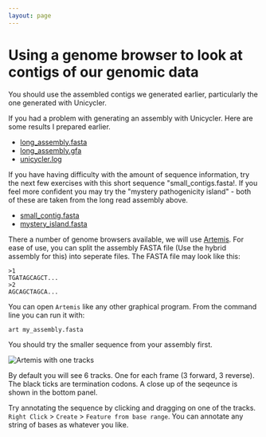 ```yaml
---
layout: page
---
```


# Using a genome browser to look at contigs of our genomic data

You should use the assembled contigs we generated earlier, particularly the one generated with Unicycler.

If you had a problem with generating an assembly with Unicycler. Here are some results I prepared earlier. 

* [long_assembly.fasta](/seq-analysis/long_assembly.fasta)
* [long_assembly.gfa](/seq-analysis/long_assembly.gfa)
* [unicycler.log](/seq-analysis/unicycler.log)

If you have having difficulty with the amount of sequence information, try the next few exercises with this short sequence "small_contigs.fasta!. If you feel more confident you may try the "mystery pathogenicity island" - both of these are taken from the long read assembly above. 

* [small_contig.fasta](/seq-analysis/small_contigs.fasta)
* [mystery_island.fasta](/seq-analysis/mystery_island.fasta)

There a number of genome browsers available, we will use [Artemis](https://www.sanger.ac.uk/tool/artemis/). 
For ease of use, you can split the assembly FASTA file (Use the hybrid assembly for this) into seperate files. The FASTA file may look like this:

```
>1
TGATAGCAGCT...
>2 
AGCAGCTAGCA...
```

You can open `Artemis` like any other graphical program. From the command line you can run it with:

```
art my_assembly.fasta
```

You should try the smaller sequence from your assembly first. 

![Artemis with one tracks]({{site.baseurl}}/seq-analysis/artemis.png)

By default you will see 6 tracks. One for each frame (3 forward, 3 reverse). The black ticks are termination codons. A close up of the seqeunce is shown in the bottom panel. 

Try annotating the sequence by clicking and dragging on one of the tracks. `Right Click` > `Create` > `Feature from base range`. You can annotate any string of bases as whatever you like. 
 